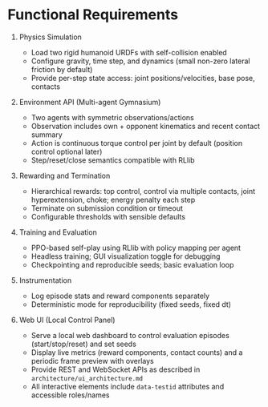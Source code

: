 # Functional Requirements

1. Physics Simulation
   - Load two rigid humanoid URDFs with self-collision enabled
   - Configure gravity, time step, and dynamics (small non-zero lateral friction by default)
   - Provide per-step state access: joint positions/velocities, base pose, contacts

2. Environment API (Multi-agent Gymnasium)
   - Two agents with symmetric observations/actions
   - Observation includes own + opponent kinematics and recent contact summary
   - Action is continuous torque control per joint by default (position control optional later)
   - Step/reset/close semantics compatible with RLlib

3. Rewarding and Termination
   - Hierarchical rewards: top control, control via multiple contacts, joint hyperextension, choke; energy penalty each step
   - Terminate on submission condition or timeout
   - Configurable thresholds with sensible defaults

4. Training and Evaluation
   - PPO-based self-play using RLlib with policy mapping per agent
   - Headless training; GUI visualization toggle for debugging
   - Checkpointing and reproducible seeds; basic evaluation loop

5. Instrumentation
    - Log episode stats and reward components separately
    - Deterministic mode for reproducibility (fixed seeds, fixed dt)

6. Web UI (Local Control Panel)
   - Serve a local web dashboard to control evaluation episodes (start/stop/reset) and set seeds
   - Display live metrics (reward components, contact counts) and a periodic frame preview with overlays
   - Provide REST and WebSocket APIs as described in `architecture/ui_architecture.md`
   - All interactive elements include `data-testid` attributes and accessible roles/names
